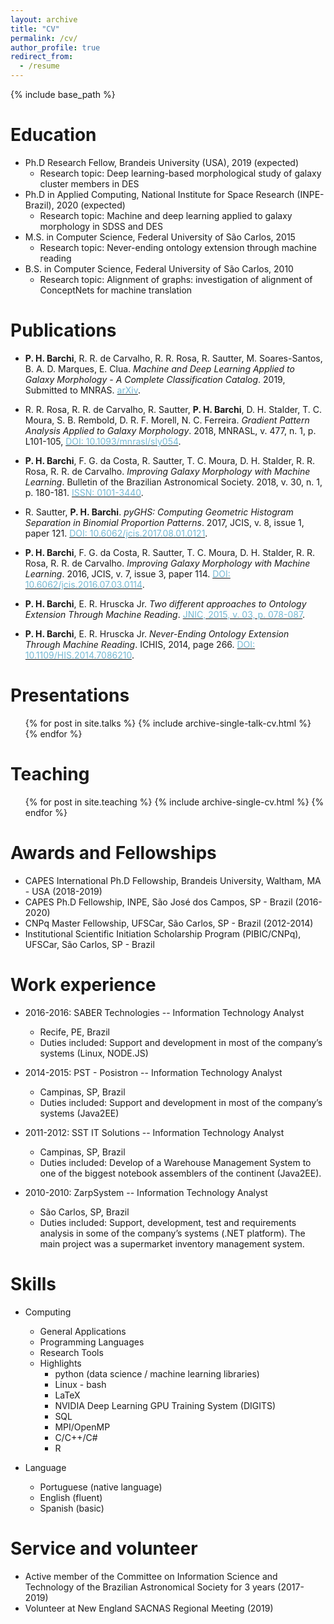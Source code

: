 ```yaml
---
layout: archive
title: "CV"
permalink: /cv/
author_profile: true
redirect_from:
  - /resume
---
```


{% include base_path %}

Education
======
* Ph.D Research Fellow, Brandeis University (USA), 2019 (expected)
  * Research topic: Deep learning-based morphological study of galaxy cluster members in DES
* Ph.D in Applied Computing, National Institute for Space Research (INPE-Brazil), 2020 (expected)
  * Research topic: Machine and deep learning applied to galaxy morphology in SDSS and DES
* M.S. in Computer Science, Federal University of São Carlos, 2015
  * Research topic: Never-ending ontology extension through machine reading
* B.S. in Computer Science, Federal University of São Carlos, 2010
  * Research topic: Alignment of graphs: investigation of alignment of ConceptNets for machine translation 


Publications
======
* <p> <b>P. H. Barchi</b>, R. R. de Carvalho, R. R. Rosa, R. Sautter, M. Soares-Santos, B. A. D. Marques, E. Clua. <i>Machine and Deep Learning Applied to Galaxy Morphology - A Complete Classification Catalog</i>. 2019, Submitted to MNRAS. <a href="https://arxiv.org/abs/1901.07047"><font color="75B9D4">arXiv</font></a>.</p>

* <p> R. R. Rosa, R. R. de Carvalho, R. Sautter, <b>P. H. Barchi</b>, D. H. Stalder, T. C. Moura, S. B. Rembold, D. R. F. Morell, N. C. Ferreira. <i>Gradient Pattern Analysis Applied to Galaxy Morphology</i>. 2018, MNRASL, v. 477, n. 1, p. L101-105, <a href="https://academic.oup.com/mnrasl/article/477/1/L101/4961142"><font color="75B9D4">DOI: 10.1093/mnrasl/sly054</font></a>.</p>

* <p> <b>P. H. Barchi</b>, F. G. da Costa, R. Sautter, T. C. Moura, D. H. Stalder, R. R. Rosa, R. R. de Carvalho. <i>Improving Galaxy Morphology with Machine Learning</i>. Bulletin of the Brazilian Astronomical Society. 2018, v. 30, n. 1, p. 180-181. <a href="https://sab-astro.org.br/wp-content/uploads/2018/10/PauloBarchi.pdf"><font color="75B9D4">ISSN: 0101-3440</font></a>.</p>

* <p> R. Sautter, <b>P. H. Barchi</b>. <i>pyGHS: Computing Geometric Histogram Separation in Binomial Proportion Patterns</i>. 2017, JCIS, v. 8, issue 1, paper 121. <a href="http://epacis.net/jcis/10.6062jcis.2017.08.01.0121.php"><font color="75B9D4">DOI: 10.6062/jcis.2017.08.01.0121</font></a>.</p>

* <p> <b>P. H. Barchi</b>, F. G. da Costa, R. Sautter, T. C. Moura, D. H. Stalder, R. R. Rosa, R. R. de Carvalho. <i>Improving Galaxy Morphology with Machine Learning</i>. 2016, JCIS, v. 7, issue 3, paper 114. <a href="http://www.epacis.net/jcis/10.6062jcis.2016.07.03.0114.php"><font color="75B9D4">DOI: 10.6062/jcis.2016.07.03.0114</font></a>.</p>

* <p> <b>P. H. Barchi</b>, E. R. Hruscka Jr. <i>Two different approaches to Ontology Extension Through Machine Reading</i>. <a href="http://www.mirlabs.net/jnic/secured/Volume3-Issue1/Paper9.pdf"><font color="75B9D4">JNIC, 2015, v. 03, p. 078-087</font></a>.</p>
  
* <p> <b>P. H. Barchi</b>, E. R. Hruscka Jr. <i>Never-Ending Ontology Extension Through Machine Reading</i>. ICHIS, 2014, page 266. <a href="https://ieeexplore.ieee.org/document/7086210?tp=&arnumber=7086210&url=http:%2F%2Fieeexplore.ieee.org%2Fstamp%2Fstamp.jsp%3Ftp%3D%26arnumber%3D7086210"><font color="75B9D4">DOI: 10.1109/HIS.2014.7086210</font></a>.</p>


Presentations
======
  <ul>{% for post in site.talks %}
    {% include archive-single-talk-cv.html %}
  {% endfor %}</ul>


Teaching
======
  <ul>{% for post in site.teaching %}
    {% include archive-single-cv.html %}
  {% endfor %}</ul>


Awards and Fellowships
======
* CAPES International Ph.D Fellowship, Brandeis University, Waltham, MA - USA (2018-2019)
* CAPES Ph.D Fellowship, INPE, São José dos Campos, SP - Brazil (2016-2020)
* CNPq Master Fellowship, UFSCar, São Carlos, SP - Brazil (2012-2014)
* Institutional Scientific Initiation Scholarship Program (PIBIC/CNPq), UFSCar, São Carlos, SP - Brazil


Work experience
======
* 2016-2016: SABER Technologies -- Information Technology Analyst
  * Recife, PE, Brazil
  * Duties included: Support and development in most of the company’s systems (Linux, NODE.JS)

* 2014-2015: PST - Posistron -- Information Technology Analyst
  * Campinas, SP, Brazil
  * Duties included: Support and development in most of the company’s systems (Java2EE)

* 2011-2012: SST IT Solutions -- Information Technology Analyst
  * Campinas, SP, Brazil
  * Duties included: Develop of a Warehouse Management System to one of the biggest notebook assemblers of the continent (Java2EE).
  
* 2010-2010: ZarpSystem -- Information Technology Analyst
  * São Carlos, SP, Brazil
  * Duties included: Support, development, test and requirements analysis in some of the company’s systems (.NET platform). The main project was a supermarket inventory management system.


Skills
======
* Computing
  * General Applications 
  * Programming Languages
  * Research Tools
  * Highlights
    * python (data science / machine learning libraries)
    * Linux - bash
    * LaTeX
    * NVIDIA Deep Learning GPU Training System (DIGITS)
    * SQL
    * MPI/OpenMP
    * C/C++/C#
    * R

* Language
  * Portuguese (native language)
  * English (fluent)
  * Spanish (basic)


Service and volunteer
======
* Active member of the Committee on Information Science and Technology of the Brazilian Astronomical Society for 3 years (2017-2019)
* Volunteer at New England SACNAS Regional Meeting (2019)

